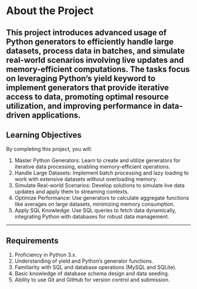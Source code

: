 # About the Project
This project introduces advanced usage of Python generators to efficiently handle large datasets, process data in batches, and simulate real-world scenarios involving live updates and memory-efficient computations. The tasks focus on leveraging Python’s yield keyword to implement generators that provide iterative access to data, promoting optimal resource utilization, and improving performance in data-driven applications.
---
## Learning Objectives
By completing this project, you will:

1. Master Python Generators: Learn to create and utilize generators for iterative data processing, enabling memory-efficient operations.
2. Handle Large Datasets: Implement batch processing and lazy loading to work with extensive datasets without overloading memory.
3. Simulate Real-world Scenarios: Develop solutions to simulate live data updates and apply them to streaming contexts.
4. Optimize Performance: Use generators to calculate aggregate functions like averages on large datasets, minimizing memory consumption.
5. Apply SQL Knowledge: Use SQL queries to fetch data dynamically, integrating Python with databases for robust data management.
---
## Requirements
1. Proficiency in Python 3.x.
2. Understanding of yield and Python’s generator functions.
3. Familiarity with SQL and database operations (MySQL and SQLite).
4. Basic knowledge of database schema design and data seeding.
5. Ability to use Git and GitHub for version control and submission.